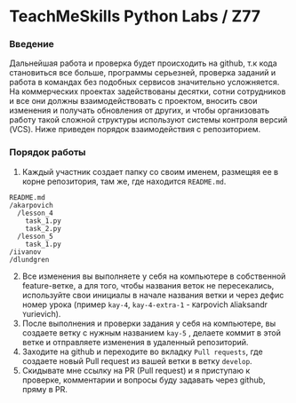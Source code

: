 # TeachMeSkills Python Labs / Z77

### Введение
Дальнейшая работа и проверка будет происходить на github, т.к кода становиться все больше, программы серьезней, проверка заданий и работа в командах без подобных сервисов значительно усложняется. На коммерческих проектах задействованы десятки, сотни сотрудников и все они должны взаимодействовать с проектом, вносить свои изменения и получать обновления от других, и чтобы организовать работу такой сложной структуры используют системы контроля версий (VCS). Ниже приведен порядок взаимодействия с репозиторием.

### Порядок работы
1. Каждый участник создает папку со своим именем, размещяя ее в корне репозитория, там же, где находится `README.md`.
  ```
  README.md
  /akarpovich
    /lesson_4
      task_1.py
      task_2.py
    /lesson_5
      task_1.py
  /iivanov
  /dlundgren
  ```
2. Все изменения вы выполняете у себя на компьютере в собственной feature-ветке, а для того, чтобы названия веток не пересекались, используйте свои инициалы в начале названия ветки и через дефис номер урока (пример `kay-4`, `kay-4-extra-1` - ``K``arpovich ``A``liaksandr ``Y``urievich).
3. После выполнения и проверки задания у себя на компьютере, вы создаете ветку с нужным названием `kay-5` , делаете коммит в этой ветке и отправляете изменения в удаленный репозиторий.
4. Заходите на github и переходите во вкладку `Pull requests`, где создаете новый Pull request из вашей ветки в ветку `develop`.
5. Скидывате мне ссылку на PR (Pull request) и я приступаю к проверке, комментарии и вопросы буду задавать через github, пряму в PR.
